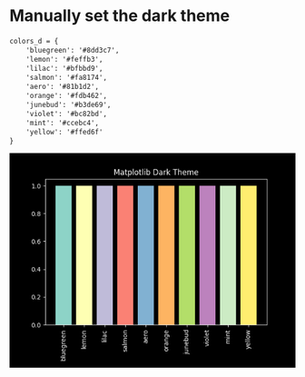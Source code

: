 # Manually set the dark theme

```
colors_d = {
    'bluegreen': '#8dd3c7',
    'lemon': '#feffb3',
    'lilac': '#bfbbd9',
    'salmon': '#fa8174',
    'aero': '#81b1d2',
    'orange': '#fdb462',
    'junebud': '#b3de69',
    'violet': '#bc82bd',
    'mint': '#ccebc4',
    'yellow': '#ffed6f'
}
```

![darktheme](sample.png)

